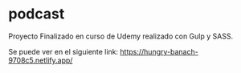# podcast

Proyecto Finalizado en curso de Udemy realizado con Gulp y SASS.

Se puede ver en el siguiente link: https://hungry-banach-9708c5.netlify.app/
